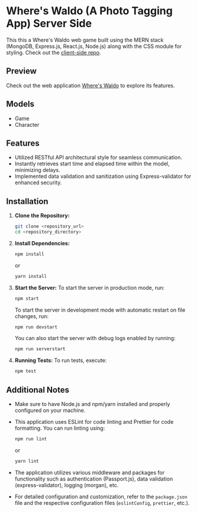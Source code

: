 # Where's Waldo (A Photo Tagging App) Server Side
This this a Where's Waldo web game built using the MERN stack (MongoDB, Express.js, React.js, Node.js) along with the CSS module for styling.
Check out the [client-side repo](https://github.com/LaythAlqadhi/where-is-waldo-client-side).

## Preview
Check out the web application [Where's Waldo](https://where-is-waldo-five.vercel.app) to explore its features.

## Models
- Game
- Character

## Features
- Utilized RESTful API architectural style for seamless communication.
- Instantly retrieves start time and elapsed time within the model, minimizing delays.
- Implemented data validation and sanitization using Express-validator for enhanced security.

## Installation
1. **Clone the Repository:**
   ```bash
   git clone <repository_url>
   cd <repository_directory>
   ```

2. **Install Dependencies:**
   ```bash
   npm install
   ```

   or

   ```bash
   yarn install
   ```

3. **Start the Server:**
   To start the server in production mode, run:
   ```bash
   npm start
   ```

   To start the server in development mode with automatic restart on file changes, run:
   ```bash
   npm run devstart
   ```

   You can also start the server with debug logs enabled by running:
   ```bash
   npm run serverstart
   ```

4. **Running Tests:**
   To run tests, execute:
   ```bash
   npm test
   ```

## Additional Notes
- Make sure to have Node.js and npm/yarn installed and properly configured on your machine.
- This application uses ESLint for code linting and Prettier for code formatting. You can run linting using:
  ```bash
  npm run lint
  ```
  or
  ```bash
  yarn lint
  ```

- The application utilizes various middleware and packages for functionality such as authentication (Passport.js), data validation (express-validator), logging (morgan), etc.
- For detailed configuration and customization, refer to the `package.json` file and the respective configuration files (`eslintConfig`, `prettier`, etc.).
